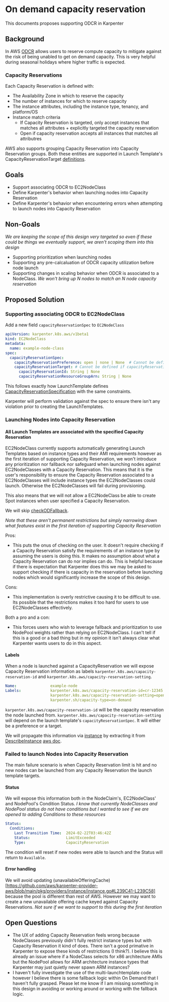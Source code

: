# On demand capacity reservation

This documents proposes supporting ODCR in Karpenter

## Background

In AWS [ODCR](https://docs.aws.amazon.com/AWSEC2/latest/UserGuide/ec2-capacity-reservations.html) allows users to reserve compute capacity to mitigate against the risk of being 
unabled to get on demand capacity. This is very helpful during seasonal holidays where higher traffic is expected. 

### Capacity Reservations

Each Capacity Reservation is defined with:

- The Availability Zone in which to reserve the capacity
- The number of instances for which to reserve capacity
- The instance attributes, including the instance type, tenancy, and platform/OS
- Instance match criteria
  - If Capacity Reservation is targeted, only accept instances that matches all attributes + explicitly targeted the capacity reservation
  - Open if capacity reservation accepts all instances that matches all attributres

AWS also supports grouping Capacity Reservation into Capacity Reservation groups. 
Both these entities are supported in Launch Template's CapacityReservationTarget [definitions](https://docs.aws.amazon.com/AWSCloudFormation/latest/UserGuide/aws-properties-ec2-launchtemplate-capacityreservationtarget.html).

## Goals

- Support associating ODCR to EC2NodeClass
- Define Karpenter's behavior when launching nodes into Capacity Reservation
- Define Karpenter's behavior when encountering errors when attempting to launch nodes into Capacity Reservation

## Non-Goals

_We are keeping the scope of this design very targeted so even if these could be things we eventually support, we aren't scoping them into this design_
- Supporting prioritization when launching nodes 
- Supporting any pre-calcaluation of ODCR capacity utilization before node launch
- Supporting changes in scaling behavior when ODCR is associated to a NodeClass. _We won't bring up N nodes to match an N node capacity reservation_

## Proposed Solution

### Supporting associating ODCR to EC2NodeClass

Add a new field `capacityReservationSpec` to `EC2NodeClass` 
```yaml
apiVersion: karpenter.k8s.aws/v1beta1
kind: EC2NodeClass
metadata:
  name: example-node-class
spec:
  capacityReservationSpec:
    capacityReservationPreference: open | none | None  # Cannot be defined if capacityReservationTarget is specified
    capacityReservationTarget: # Cannot be defined if capacityReservationPreference is specified
      capacityReservationId: String | None
      capacityReservationResourceGroupArn: String | None
```
This follows exactly how LaunchTemplate defines [CapacityReservationSpecification](https://docs.aws.amazon.com/AWSCloudFormation/latest/UserGuide/aws-properties-ec2-launchtemplate-capacityreservationspecification.html) with the same
constraints. 

Karpenter will perform validation against the spec to ensure there isn't any violation prior to creating the LaunchTemplates.

### Launching Nodes into Capacity Reservation

#### All Launch Templates are associated with the specified Capacity Reservation

EC2NodeClass currently supports automatically generating Launch Templates based on instance types and their AMI requirements however as the first iteration of supporting Capacity Reservation, we won't introduce any prioritization nor fallback nor safeguard when launching nodes against EC2NodeClasses with a Capacity Reservation. This means that it is the
user's responsibility to ensure the Capacity Reservation associated to a EC2NodeClasses will include instance types the EC2NodeClasses could launch. Otherwise the EC2NodeClasses will fail during provisioning.

This also means that we will not allow a EC2NodeClass be able to create Spot instances when user specified a Capacity Reservation. 

We will skip [checkODFallback](https://github.com/aws/karpenter-provider-aws/blob/main/pkg/providers/instance/instance.go#L200C14-L200C29).

_Note that these aren't permanent restrictions but simply narrowing down what features exist in the first iteration of supporting Capacity Reservation_ 

Pros: 
- This puts the onus of checking on the user. It doesn't require checking if a Capacity Reservation satisfy the requirements of an instance type by assuming the users is doing this. It makes no assumption about what a Capacity Reservation can do nor implies can do. This is helpful because if there is expectation that Karpenter does this we may be asked to
support checking if there is capacity in the reservation before launching nodes which would significantly increase the scope of this design.

Cons:
- This implementation is overly restrictive causing it to be difficult to use. Its possible that the restrictions makes it too hard for users to use EC2NodeClasses effectively.

Both a pro and a con:
- This forces users who wish to leverage fallback and prioritization to use NodePool weights rather than relying on EC2NodeClass. I can't tell if this is a good or a bad thing but in my
  opinion it isn't always clear what Karpenter wants users to do in this aspect.

#### Labels

When a node is launched against a CapacityReservation we will expose Capacity Reservation
information as labels `karpenter.k8s.aws/capacity-reservation-id` and `karpenter.k8s.aws/capacity-reservation-setting`.

```yaml
Name:               example-node
Labels:             karpenter.k8s.aws/capacity-reservation-id=cr-12345
                    karpenter.k8s.aws/capacity-reservation-setting=open
                    karpenter.sh/capacity-type=on-demand
```

`karpenter.k8s.aws/capacity-reservation-id` will be the capacity reservation the node launched from. `karpenter.k8s.aws/capacity-reservation-setting` will depend on the launch template's `capacityReservationSpec`. It will either be a preference or a target.

We will propagate this information via [instance](https://github.com/aws/karpenter-provider-aws/blob/main/pkg/providers/instance/types.go#L29) by extracting it from [DescribeInstance](https://github.com/aws/karpenter-provider-aws/blob/main/pkg/batcher/describeinstances.go#L48) [aws doc]([https://docs.aws.amazon.com/sdk-for-go/api/service/ec2/#EC2.DescribeInstances](https://docs.aws.amazon.com/AWSEC2/latest/APIReference/API_CapacityReservationSpecificationResponse.html)https://docs.aws.amazon.com/AWSEC2/latest/APIReference/API_CapacityReservationSpecificationResponse.html).

### Failed to launch Nodes into Capacity Reservation

The main failure scenario is when Capacity Reservation limit is hit and no new nodes can be launched from any Capacity Reservation the launch template targets. 

#### Status

We will expose this information both in the NodeClaim's, EC2NodeClass' and NodePool's Condition Status. _I know that currently NodeClasses and NodePool status do not have conditions but I wanted to see if we are opened to adding Conditions to these resources_

```yaml
Status:
  Conditions:
    Last Transition Time:  2024-02-22T03:46:42Z
    Status:                LimitExceeded
    Type:                  CapacityReservation
```
The condition will reset if new nodes were able to launch and the Status will return to `Available`.

#### Error handling

We will avoid updating (unavailableOfferingCache)[https://github.com/aws/karpenter-provider-aws/blob/main/pkg/providers/instance/instance.go#L239C41-L239C58] because the pool is different than rest of AWS. However we may want to create a new unavailable offering cache keyed against Capacity Reservations. _Not sure if we want to support to this during the first iteration_ 

## Open Questions
- The UX of adding Capacity Reservation feels wrong because NodeClasses previously didn't fully restrict instance types but with Capacity Reservation it kind of does. There isn't a good primative in Karpenter to expose these kinds of restrictions (I think?). I believe this is already an issue where if a NodeClass selects for x86 architecture AMIs but the NodePool allows for ARM architecture instance types that Karpenter may just quietly never spawn ARM instances?
- I haven't fully investigate the use of the multi-launchtemplate code however I believe there is some fallback logic within On Demand that I haven't fully grasped. Please let me know if I am missing something in this design in avoiding or working around or working with the fallback logic.
